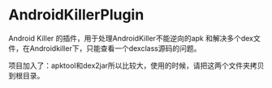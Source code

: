 ﻿# AndroidKillerPlugin
Android Killer 的插件，用于处理AndroidKiller不能逆向的apk
和解决多个dex文件，在Androidkiller下，只能查看一个dexclass源码的问题。

项目加入了：apktool和dex2jar所以比较大，使用的时候，请把这两个文件夹拷贝到根目录。